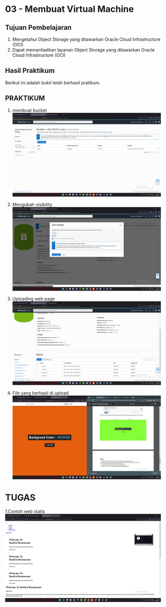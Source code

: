 # 03 - Membuat Virtual Machine

## Tujuan Pembelajaran

1. Mengetahui Object Storage yang ditawarkan Oracle Cloud Infrastructure (OCI)
2. Dapat memanfaatkan layanan Object Storage yang ditawarkan Oracle Cloud Infrastructure (OCI)


## Hasil Praktikum

Berikut ini adalah bukti telah berhasil pratikum.

## PRAKTIKUM
1. membuat bucket
![Langkah ](img/daniel1.png)

2. Mengubah visibility
![Langkah](img/daniel2.png)

3. Uploading web page
![Langkah ](img/daniel3.png)

4. File yang berhasil di upload
![Langkah ](img/daniel.png)

# TUGAS

1.Contoh web statis
![Langkah ](img/daniel4.png)